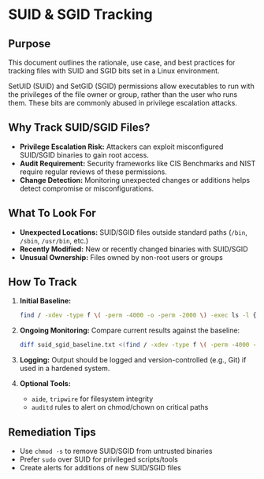 # SUID & SGID Tracking

## Purpose

This document outlines the rationale, use case, and best practices for tracking files with SUID and SGID bits set in a Linux environment.

SetUID (SUID) and SetGID (SGID) permissions allow executables to run with the privileges of the file owner or group, rather than the user who runs them. These bits are commonly abused in privilege escalation attacks.

## Why Track SUID/SGID Files?

- **Privilege Escalation Risk:** Attackers can exploit misconfigured SUID/SGID binaries to gain root access.
- **Audit Requirement:** Security frameworks like CIS Benchmarks and NIST require regular reviews of these permissions.
- **Change Detection:** Monitoring unexpected changes or additions helps detect compromise or misconfigurations.

## What To Look For

- **Unexpected Locations:** SUID/SGID files outside standard paths (`/bin`, `/sbin`, `/usr/bin`, etc.)
- **Recently Modified:** New or recently changed binaries with SUID/SGID
- **Unusual Ownership:** Files owned by non-root users or groups

## How To Track

1. **Initial Baseline:**
   ```bash
   find / -xdev -type f \( -perm -4000 -o -perm -2000 \) -exec ls -l {} + > suid_sgid_baseline.txt
   ```

2. **Ongoing Monitoring:**
   Compare current results against the baseline:
   ```bash
   diff suid_sgid_baseline.txt <(find / -xdev -type f \( -perm -4000 -o -perm -2000 \) -exec ls -l {} +)
   ```

3. **Logging:**
   Output should be logged and version-controlled (e.g., Git) if used in a hardened system.

4. **Optional Tools:**
   - `aide`, `tripwire` for filesystem integrity
   - `auditd` rules to alert on chmod/chown on critical paths

## Remediation Tips

- Use `chmod -s` to remove SUID/SGID from untrusted binaries
- Prefer `sudo` over SUID for privileged scripts/tools
- Create alerts for additions of new SUID/SGID files




